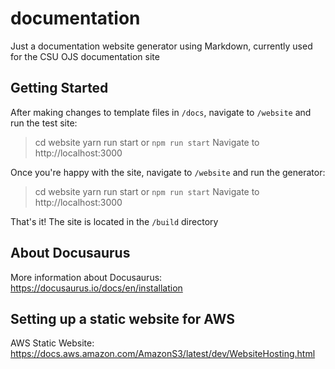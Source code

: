 # documentation
Just a documentation website generator using Markdown, currently used for the CSU OJS documentation site

## Getting Started
After making changes to template files in `/docs`, navigate to `/website` and run the test site:
> cd website
> yarn run start or `npm run start`
> Navigate to http://localhost:3000

Once you're happy with the site, navigate to `/website` and run the generator:
> cd website
> yarn run start or `npm run start`
> Navigate to http://localhost:3000

That's it! The site is located in the `/build` directory

## About Docusaurus
More information about Docusaurus: https://docusaurus.io/docs/en/installation

## Setting up a static website for AWS
AWS Static Website: https://docs.aws.amazon.com/AmazonS3/latest/dev/WebsiteHosting.html
